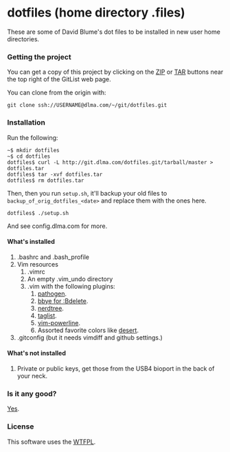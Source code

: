 # dotfiles (home directory .files)

These are some of David Blume's dot files to be installed
in new user home directories.

### Getting the project

You can get a copy of this project by clicking on the
[ZIP](http://git.dlma.com/dotfiles.git/zipball/master)
or [TAR](http://git.dlma.com/dotfiles.git/tarball/master) buttons
near the top right of the GitList web page.

You can clone from the origin with:

    git clone ssh://USERNAME@dlma.com/~/git/dotfiles.git

### Installation 

Run the following:

    ~$ mkdir dotfiles
    ~$ cd dotfiles
    dotfiles$ curl -L http://git.dlma.com/dotfiles.git/tarball/master > dotfiles.tar
    dotfiles$ tar -xvf dotfiles.tar
    dotfiles$ rm dotfiles.tar

Then, then you run `setup.sh`, it'll backup your old files to `backup_of_orig_dotfiles_<date>`
and replace them with the ones here.

    dotfiles$ ./setup.sh

And see config.dlma.com for more.

#### What's installed

1. .bashrc and .bash_profile
2. Vim resources
    1. .vimrc
    2. An empty .vim_undo directory
    3. .vim with the following plugins:
        1. [pathogen](https://github.com/tpope/vim-pathogen).
        2. [bbye for :Bdelete](https://github.com/moll/vim-bbye).
        3. [nerdtree](https://github.com/scrooloose/nerdtree).
        4. [taglist](http://www.vim.org/scripts/script.php?script_id=273).
        5. [vim-powerline](https://github.com/Lokaltog/vim-powerline).
        6. Assorted favorite colors like [desert](https://github.com/dblume/desert.vim).
3. .gitconfig (but it needs vimdiff and github settings.)

#### What's not installed

1. Private or public keys, get those from the USB4 bioport in the back of your neck.

### Is it any good?

[Yes](https://news.ycombinator.com/item?id=3067434).

### License

This software uses the [WTFPL](http://www.wtfpl.net/).

